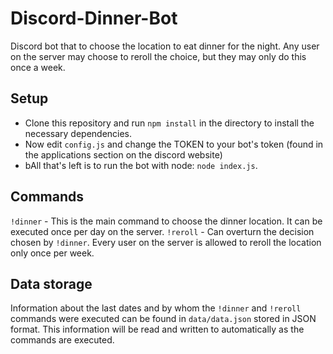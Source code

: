 # Discord-Dinner-Bot
Discord bot that to choose the location to eat dinner for the night. Any user on the server may choose to reroll the choice, but they may only do this once a week.

## Setup
- Clone this repository and run `npm install` in the directory to install the necessary dependencies.
- Now edit `config.js` and change the TOKEN to your bot's token (found in the applications section on the discord website)
- bAll that's left is to run the bot with node: `node index.js`.

## Commands
`!dinner` - This is the main command to choose the dinner location. It can be executed once per day on the server.
`!reroll` - Can overturn the decision chosen by `!dinner`. Every user on the server is allowed to reroll the location only once per week.

## Data storage
Information about the last dates and by whom the `!dinner` and `!reroll` commands were executed can be found in `data/data.json` stored in JSON format. This information will be read and written to automatically as the commands are executed.
